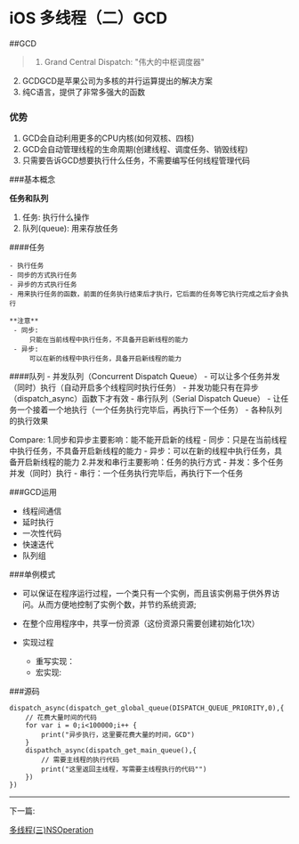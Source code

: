 # iOS 多线程（二）GCD

##GCD

> 1. Grand Central Dispatch: "伟大的中枢调度器"
  2. GCDGCD是苹果公司为多核的并行运算提出的解决方案
  3. 纯C语言，提供了非常多强大的函数

### 优势
1. GCD会自动利用更多的CPU内核(如何双核、四核)
2. GCD会自动管理线程的生命周期(创建线程、调度任务、销毁线程)
3. 只需要告诉GCD想要执行什么任务，不需要编写任何线程管理代码

###基本概念

**任务和队列**

 1. 任务: 执行什么操作
 2. 队列(queue): 用来存放任务
	
####任务

	- 执行任务
	- 同步的方式执行任务
	- 异步的方式执行任务
	- 用来执行任务的函数，前面的任务执行结束后才执行，它后面的任务等它执行完成之后才会执行

	**注意** 
	 - 同步:
	 	 只能在当前线程中执行任务，不具备开启新线程的能力
	 - 异步: 
	 	 可以在新的线程中执行任务，具备开启新线程的能力

####队列
	- 并发队列（Concurrent Dispatch Queue）
		 - 可以让多个任务并发（同时）执行（自动开启多个线程同时执行任务）
		 - 并发功能只有在异步（dispatch_async）函数下才有效
	- 串行队列（Serial Dispatch Queue）
	 	 - 让任务一个接着一个地执行（一个任务执行完毕后，再执行下一个任务）
	- 各种队列的执行效果

> 
Compare:
	 1.同步和异步主要影响：能不能开启新的线程
		 - 同步：只是在当前线程中执行任务，不具备开启新线程的能力
		 - 异步：可以在新的线程中执行任务，具备开启新线程的能力
	 2.并发和串行主要影响：任务的执行方式
		 - 并发：多个任务并发（同时）执行
		 - 串行：一个任务执行完毕后，再执行下一个任务


###GCD运用
 - 线程间通信
 - 延时执行
 - 一次性代码
 - 快速迭代
 - 队列组

###单例模式

> 
 - 可以保证在程序运行过程，一个类只有一个实例，而且该实例易于供外界访问。从而方便地控制了实例个数，并节约系统资源;
 - 在整个应用程序中，共享一份资源（这份资源只需要创建初始化1次）

- 实现过程
	 - 重写实现：
	 - 宏实现: 


###源码
```
dispatch_async(dispatch_get_global_queue(DISPATCH_QUEUE_PRIORITY,0),{
	// 花费大量时间的代码
	for var i = 0;i<100000;i++ {
		print("异步执行，这里要花费大量的时间，GCD")
	}
	dispathch_async(dispatch_get_main_queue(),{
		// 需要主线程的执行代码
		print("这里返回主线程，写需要主线程执行的代码"")
	})
})
```

***

下一篇:

[多线程(三)NSOperation](/13.iOS系统机制/iOS多线程(三)NSOperation.md)
	
